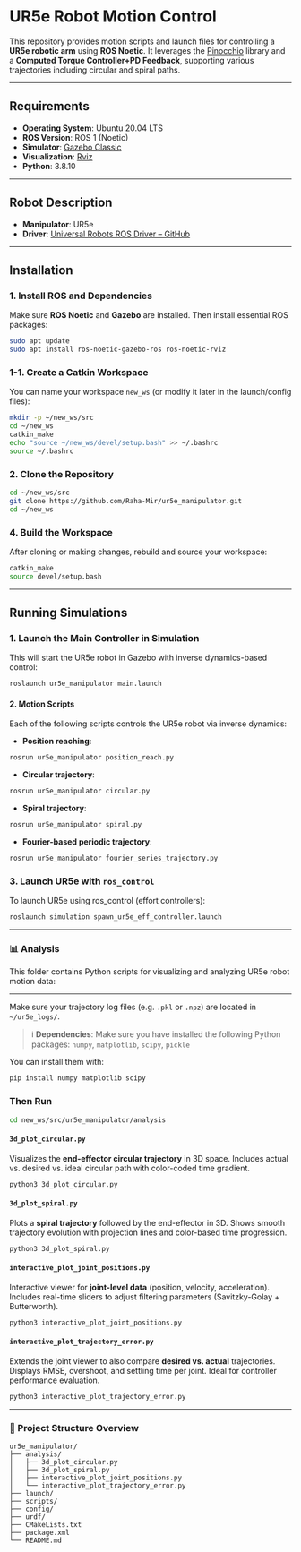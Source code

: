 # UR5e Robot Motion Control

This repository provides motion scripts and launch files for controlling a **UR5e robotic arm** using **ROS Noetic**. It leverages the [Pinocchio](https://stack-of-tasks.github.io/pinocchio/) library and a **Computed Torque Controller+PD Feedback**, supporting various trajectories including circular and spiral paths.

---

## Requirements

* **Operating System**: Ubuntu 20.04 LTS
* **ROS Version**: ROS 1 (Noetic)
* **Simulator**: [Gazebo Classic](https://classic.gazebosim.org/tutorials?tut=install_ubuntu)
* **Visualization**: [Rviz](http://wiki.ros.org/rviz)
* **Python**: 3.8.10

---

## Robot Description

* **Manipulator**: UR5e
* **Driver**: [Universal Robots ROS Driver – GitHub](https://github.com/ros-industrial/universal_robot.git)

---

## Installation

### 1. Install ROS and Dependencies

Make sure **ROS Noetic** and **Gazebo** are installed. Then install essential ROS packages:

```bash
sudo apt update
sudo apt install ros-noetic-gazebo-ros ros-noetic-rviz
```

### 1-1. Create a Catkin Workspace

You can name your workspace `new_ws` (or modify it later in the launch/config files):

```bash
mkdir -p ~/new_ws/src
cd ~/new_ws
catkin_make
echo "source ~/new_ws/devel/setup.bash" >> ~/.bashrc
source ~/.bashrc
```

### 2. Clone the Repository

```bash
cd ~/new_ws/src
git clone https://github.com/Raha-Mir/ur5e_manipulator.git
cd ~/new_ws
```

### 4. Build the Workspace

After cloning or making changes, rebuild and source your workspace:

```bash
catkin_make
source devel/setup.bash
```

---

## Running Simulations

### 1. Launch the Main Controller in Simulation

This will start the UR5e robot in Gazebo with inverse dynamics-based control:

```bash
roslaunch ur5e_manipulator main.launch
```

#### 2. Motion Scripts

Each of the following scripts controls the UR5e robot via inverse dynamics:

* **Position reaching**:

```bash
rosrun ur5e_manipulator position_reach.py
```

* **Circular trajectory**:

```bash
rosrun ur5e_manipulator circular.py
```

* **Spiral trajectory**:

```bash
rosrun ur5e_manipulator spiral.py
```

* **Fourier-based periodic trajectory**:

```bash
rosrun ur5e_manipulator fourier_series_trajectory.py
```

### 3. Launch UR5e with `ros_control`

To launch UR5e using ros_control (effort controllers):

```bash
roslaunch simulation spawn_ur5e_eff_controller.launch
```

---

### 📊 Analysis
This folder contains Python scripts for visualizing and analyzing UR5e robot motion data:

---
Make sure your trajectory log files (e.g. `.pkl` or `.npz`) are located in `~/ur5e_logs/`.


> ℹ️ **Dependencies**:
> Make sure you have installed the following Python packages:
> `numpy`, `matplotlib`, `scipy`, `pickle`

You can install them with:

```bash
pip install numpy matplotlib scipy
```

###  Then Run

```bash
cd new_ws/src/ur5e_manipulator/analysis
```


####  `3d_plot_circular.py`

Visualizes the **end-effector circular trajectory** in 3D space.
Includes actual vs. desired vs. ideal circular path with color-coded time gradient.

```bash
python3 3d_plot_circular.py
```

####  `3d_plot_spiral.py`

Plots a **spiral trajectory** followed by the end-effector in 3D.
Shows smooth trajectory evolution with projection lines and color-based time progression.

```bash
python3 3d_plot_spiral.py
```

####  `interactive_plot_joint_positions.py`

Interactive viewer for **joint-level data** (position, velocity, acceleration).
Includes real-time sliders to adjust filtering parameters (Savitzky-Golay + Butterworth).

```bash
python3 interactive_plot_joint_positions.py
```

####  `interactive_plot_trajectory_error.py`

Extends the joint viewer to also compare **desired vs. actual** trajectories.
Displays RMSE, overshoot, and settling time per joint. Ideal for controller performance evaluation.

```bash
python3 interactive_plot_trajectory_error.py

```

---
### 📁 Project Structure Overview

```
ur5e_manipulator/
├── analysis/
│   ├── 3d_plot_circular.py
│   ├── 3d_plot_spiral.py
│   ├── interactive_plot_joint_positions.py
│   └── interactive_plot_trajectory_error.py
├── launch/
├── scripts/
├── config/
├── urdf/
├── CMakeLists.txt
├── package.xml
└── README.md
```

```
